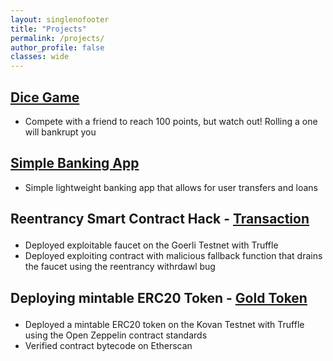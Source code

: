 ```yaml
---
layout: singlenofooter
title: "Projects"
permalink: /projects/
author_profile: false
classes: wide
---
```


## [Dice Game](https://drblessing.github.io/dice/)

- Compete with a friend to reach 100 points, but watch out! Rolling a one will bankrupt you

## [Simple Banking App](https://drblessing.github.io/bankist/)

- Simple lightweight banking app that allows for user transfers and loans

## <p>Reentrancy Smart Contract Hack - <a href="https://goerli.etherscan.io/tx/0xa5de2ec424f89dc06c2dcb5b2dace63fe6b0dca260268945bc5e19466d2260d5">Transaction</a></p>

- Deployed exploitable faucet on the Goerli Testnet with Truffle
- Deployed exploiting contract with malicious fallback function that drains the faucet using the reentrancy withrdawl bug

## <p>Deploying mintable ERC20 Token - <a href="https://kovan.etherscan.io/address/0xaaa9c4d1d8094763e8aff422513a1940e52905ad">Gold Token</a></p>

- Deployed a mintable ERC20 token on the Kovan Testnet with Truffle using the Open Zeppelin contract standards
- Verified contract bytecode on Etherscan

